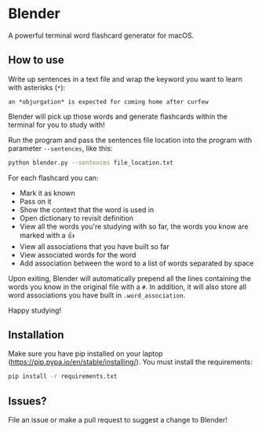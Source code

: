 # Blender
A powerful terminal word flashcard generator for macOS.

## How to use
Write up sentences in a text file and wrap the keyword you want to learn with asterisks (`*`):

`an *objurgation* is expected for coming home after curfew`

Blender will pick up those words and generate flashcards within the terminal for you to study with!

Run the program and pass the sentences file location into the program with parameter `--sentences`, like this:

```bash
python blender.py --sentences file_location.txt
```

For each flashcard you can:
- Mark it as known
- Pass on it
- Show the context that the word is used in
- Open dictionary to revisit definition
- View all the words you're studying with so far, the words you know are marked with a 👍
- View all associations that you have built so far
- View associated words for the word
- Add association between the word to a list of words separated by space

Upon exiting, Blender will automatically prepend all the lines containing the words you know in the original file with a `#`. In addition, it will also store all word associations you have built in `.word_association`.

Happy studying!

## Installation
Make sure you have pip installed on your laptop (https://pip.pypa.io/en/stable/installing/).
You must install the requirements:

```bash
pip install -r requirements.txt
```

## Issues?
File an issue or make a pull request to suggest a change to Blender!
